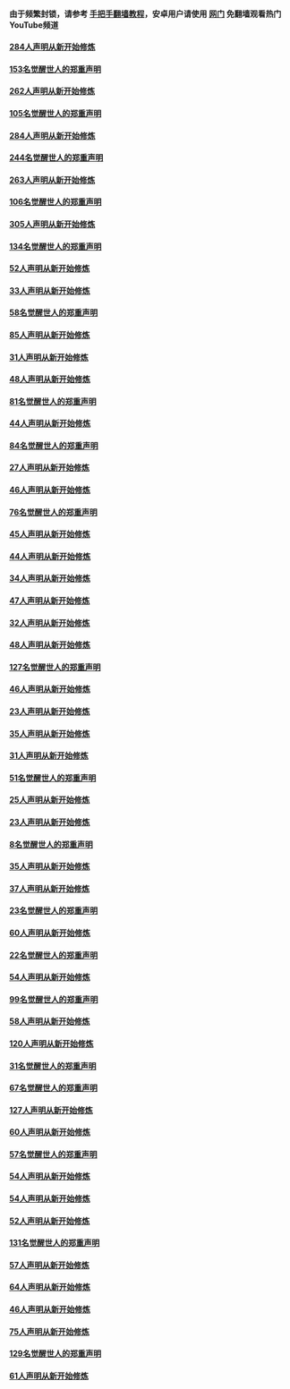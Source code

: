 #### 由于频繁封锁，请参考 [手把手翻墙教程](https://github.com/gfw-breaker/guides/wiki/)，安卓用户请使用 [网门](https://github.com/gfw-breaker/nogfw/blob/master/dl.md?t=04151801) 免翻墙观看热门YouTube频道 

#### [284人声明从新开始修炼](../pages/91/423296.md?t=04151801) 

#### [153名觉醒世人的郑重声明](../pages/91/423295.md?t=04151801) 

#### [262人声明从新开始修炼](../pages/91/423004.md?t=04151801) 

#### [105名觉醒世人的郑重声明](../pages/91/423003.md?t=04151801) 

#### [284人声明从新开始修炼](../pages/91/422707.md?t=04151801) 

#### [244名觉醒世人的郑重声明](../pages/91/422706.md?t=04151801) 

#### [263人声明从新开始修炼](../pages/91/422553.md?t=04151801) 

#### [106名觉醒世人的郑重声明](../pages/91/422552.md?t=04151801) 

#### [305人声明从新开始修炼](../pages/91/422153.md?t=04151801) 

#### [134名觉醒世人的郑重声明](../pages/91/422152.md?t=04151801) 

#### [52人声明从新开始修炼](../pages/91/421846.md?t=04151801) 

#### [33人声明从新开始修炼](../pages/91/421804.md?t=04151801) 

#### [58名觉醒世人的郑重声明](../pages/91/421845.md?t=04151801) 

#### [85人声明从新开始修炼](../pages/91/421769.md?t=04151801) 

#### [31人声明从新开始修炼](../pages/91/421763.md?t=04151801) 

#### [48人声明从新开始修炼](../pages/91/421605.md?t=04151801) 

#### [81名觉醒世人的郑重声明](../pages/91/421656.md?t=04151801) 

#### [44人声明从新开始修炼](../pages/91/421544.md?t=04151801) 

#### [84名觉醒世人的郑重声明](../pages/91/421543.md?t=04151801) 

#### [27人声明从新开始修炼](../pages/91/421465.md?t=04151801) 

#### [46人声明从新开始修炼](../pages/91/421454.md?t=04151801) 

#### [76名觉醒世人的郑重声明](../pages/91/421453.md?t=04151801) 

#### [45人声明从新开始修炼](../pages/91/421452.md?t=04151801) 

#### [44人声明从新开始修炼](../pages/91/421422.md?t=04151801) 

#### [34人声明从新开始修炼](../pages/91/421322.md?t=04151801) 

#### [47人声明从新开始修炼](../pages/91/421264.md?t=04151801) 

#### [32人声明从新开始修炼](../pages/91/421225.md?t=04151801) 

#### [48人声明从新开始修炼](../pages/91/421202.md?t=04151801) 

#### [127名觉醒世人的郑重声明](../pages/91/421224.md?t=04151801) 

#### [46人声明从新开始修炼](../pages/91/421203.md?t=04151801) 

#### [23人声明从新开始修炼](../pages/91/421138.md?t=04151801) 

#### [35人声明从新开始修炼](../pages/91/421122.md?t=04151801) 

#### [31人声明从新开始修炼](../pages/91/421081.md?t=04151801) 

#### [51名觉醒世人的郑重声明](../pages/91/421080.md?t=04151801) 

#### [25人声明从新开始修炼](../pages/91/421020.md?t=04151801) 

#### [23人声明从新开始修炼](../pages/91/420884.md?t=04151801) 

#### [8名觉醒世人的郑重声明](../pages/91/420883.md?t=04151801) 

#### [35人声明从新开始修炼](../pages/91/420809.md?t=04151801) 

#### [37人声明从新开始修炼](../pages/91/420766.md?t=04151801) 

#### [23名觉醒世人的郑重声明](../pages/91/420765.md?t=04151801) 

#### [60人声明从新开始修炼](../pages/91/420727.md?t=04151801) 

#### [22名觉醒世人的郑重声明](../pages/91/420726.md?t=04151801) 

#### [54人声明从新开始修炼](../pages/91/420529.md?t=04151801) 

#### [99名觉醒世人的郑重声明](../pages/91/420528.md?t=04151801) 

#### [58人声明从新开始修炼](../pages/91/420198.md?t=04151801) 

#### [120人声明从新开始修炼](../pages/91/420141.md?t=04151801) 

#### [31名觉醒世人的郑重声明](../pages/91/420197.md?t=04151801) 

#### [67名觉醒世人的郑重声明](../pages/91/420140.md?t=04151801) 

#### [127人声明从新开始修炼](../pages/91/420082.md?t=04151801) 

#### [60人声明从新开始修炼](../pages/91/420081.md?t=04151801) 

#### [57名觉醒世人的郑重声明](../pages/91/420080.md?t=04151801) 

#### [54人声明从新开始修炼](../pages/91/419533.md?t=04151801) 

#### [54人声明从新开始修炼](../pages/91/419532.md?t=04151801) 

#### [52人声明从新开始修炼](../pages/91/419531.md?t=04151801) 

#### [131名觉醒世人的郑重声明](../pages/91/419530.md?t=04151801) 

#### [57人声明从新开始修炼](../pages/91/419430.md?t=04151801) 

#### [64人声明从新开始修炼](../pages/91/419429.md?t=04151801) 

#### [46人声明从新开始修炼](../pages/91/419428.md?t=04151801) 

#### [75人声明从新开始修炼](../pages/91/419427.md?t=04151801) 

#### [129名觉醒世人的郑重声明](../pages/91/419426.md?t=04151801) 

#### [61人声明从新开始修炼](../pages/91/419198.md?t=04151801) 

